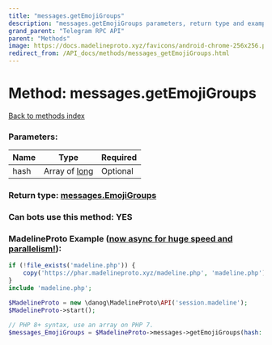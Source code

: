 ```yaml
---
title: "messages.getEmojiGroups"
description: "messages.getEmojiGroups parameters, return type and example"
grand_parent: "Telegram RPC API"
parent: "Methods"
image: https://docs.madelineproto.xyz/favicons/android-chrome-256x256.png
redirect_from: /API_docs/methods/messages_getEmojiGroups.html
---
```

# Method: messages.getEmojiGroups
[Back to methods index](index.html)



### Parameters:

| Name     |    Type       | Required |
|----------|---------------|----------|
|hash|Array of [long](/API_docs/types/long.html) | Optional|


### Return type: [messages.EmojiGroups](/API_docs/types/messages.EmojiGroups.html)

### Can bots use this method: **YES**


### MadelineProto Example ([now async for huge speed and parallelism!](https://docs.madelineproto.xyz/docs/ASYNC.html)):


```php
if (!file_exists('madeline.php')) {
    copy('https://phar.madelineproto.xyz/madeline.php', 'madeline.php');
}
include 'madeline.php';

$MadelineProto = new \danog\MadelineProto\API('session.madeline');
$MadelineProto->start();

// PHP 8+ syntax, use an array on PHP 7.
$messages_EmojiGroups = $MadelineProto->messages->getEmojiGroups(hash: [long, long], );
```

